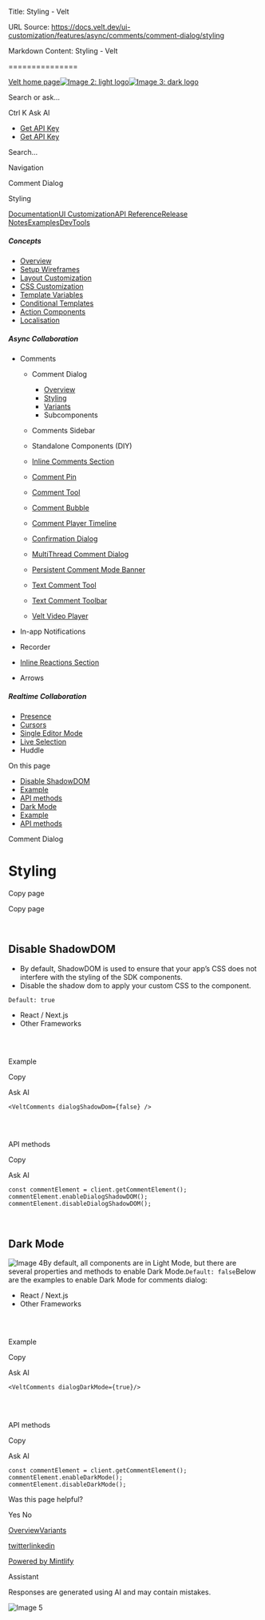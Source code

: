 Title: Styling - Velt

URL Source: https://docs.velt.dev/ui-customization/features/async/comments/comment-dialog/styling

Markdown Content:
Styling - Velt

===============

[Velt home page![Image 2: light logo](https://mintlify.s3.us-west-1.amazonaws.com/velt/velt-logo-big-light.png)![Image 3: dark logo](https://mintlify.s3.us-west-1.amazonaws.com/velt/velt-logo-big.png)](https://docs.velt.dev/)

Search or ask...

Ctrl K Ask AI

*   [Get API Key](https://console.velt.dev/)
*   [Get API Key](https://console.velt.dev/)

Search...

Navigation

Comment Dialog

Styling

[Documentation](https://docs.velt.dev/get-started/overview)[UI Customization](https://docs.velt.dev/ui-customization/overview)[API Reference](https://docs.velt.dev/api-reference/rest-apis/v2/organizations/add-organizations)[Release Notes](https://docs.velt.dev/release-notes/version-4/upgrade-guide)[Examples](https://velt.dev/examples)[DevTools](https://velt.dev/devtools)

##### Concepts

*   [Overview](https://docs.velt.dev/ui-customization/overview)
*   [Setup Wireframes](https://docs.velt.dev/ui-customization/setup)
*   [Layout Customization](https://docs.velt.dev/ui-customization/layout)
*   [CSS Customization](https://docs.velt.dev/ui-customization/styling)
*   [Template Variables](https://docs.velt.dev/ui-customization/template-variables)
*   [Conditional Templates](https://docs.velt.dev/ui-customization/conditional-templates)
*   [Action Components](https://docs.velt.dev/ui-customization/custom-action-component)
*   [Localisation](https://docs.velt.dev/ui-customization/localisation)

##### Async Collaboration

*   Comments
    *   Comment Dialog
        *   [Overview](https://docs.velt.dev/ui-customization/features/async/comments/comment-dialog/overview)
        *   [Styling](https://docs.velt.dev/ui-customization/features/async/comments/comment-dialog/styling)
        *   [Variants](https://docs.velt.dev/ui-customization/features/async/comments/comment-dialog/pre-defined-variants)
        *   Subcomponents

    *   Comments Sidebar
    *   Standalone Components (DIY)
    *   [Inline Comments Section](https://docs.velt.dev/ui-customization/features/async/comments/inline-comments-section)
    *   [Comment Pin](https://docs.velt.dev/ui-customization/features/async/comments/comment-pin)
    *   [Comment Tool](https://docs.velt.dev/ui-customization/features/async/comments/comment-tool)
    *   [Comment Bubble](https://docs.velt.dev/ui-customization/features/async/comments/comment-bubble)
    *   [Comment Player Timeline](https://docs.velt.dev/ui-customization/features/async/comments/comment-player-timeline)
    *   [Confirmation Dialog](https://docs.velt.dev/ui-customization/features/async/comments/confirm-dialog)
    *   [MultiThread Comment Dialog](https://docs.velt.dev/ui-customization/features/async/comments/multithread-comment-dialog)
    *   [Persistent Comment Mode Banner](https://docs.velt.dev/ui-customization/features/async/comments/persistent-comment-mode-banner)
    *   [Text Comment Tool](https://docs.velt.dev/ui-customization/features/async/comments/text-comment-tool)
    *   [Text Comment Toolbar](https://docs.velt.dev/ui-customization/features/async/comments/text-comment-toolbar)
    *   [Velt Video Player](https://docs.velt.dev/ui-customization/features/async/comments/comment-video-player)

*   In-app Notifications
*   Recorder
*   [Inline Reactions Section](https://docs.velt.dev/ui-customization/features/async/inline-reactions)
*   Arrows

##### Realtime Collaboration

*   [Presence](https://docs.velt.dev/ui-customization/features/realtime/presence)
*   [Cursors](https://docs.velt.dev/ui-customization/features/realtime/cursors)
*   [Single Editor Mode](https://docs.velt.dev/ui-customization/features/realtime/single-editor-mode)
*   [Live Selection](https://docs.velt.dev/ui-customization/features/realtime/live-selection)
*   Huddle

On this page

*   [Disable ShadowDOM](https://docs.velt.dev/ui-customization/features/async/comments/comment-dialog/styling#disable-shadowdom)
*   [Example](https://docs.velt.dev/ui-customization/features/async/comments/comment-dialog/styling#example)
*   [API methods](https://docs.velt.dev/ui-customization/features/async/comments/comment-dialog/styling#api-methods)
*   [Dark Mode](https://docs.velt.dev/ui-customization/features/async/comments/comment-dialog/styling#dark-mode)
*   [Example](https://docs.velt.dev/ui-customization/features/async/comments/comment-dialog/styling#example-3)
*   [API methods](https://docs.velt.dev/ui-customization/features/async/comments/comment-dialog/styling#api-methods-3)

Comment Dialog

Styling
=======

Copy page

Copy page

[​](https://docs.velt.dev/ui-customization/features/async/comments/comment-dialog/styling#disable-shadowdom)

Disable ShadowDOM
-------------------------------------------------------------------------------------------------------------------------------

*   By default, ShadowDOM is used to ensure that your app’s CSS does not interfere with the styling of the SDK components.
*   Disable the shadow dom to apply your custom CSS to the component.

`Default: true`

*    React / Next.js
*    Other Frameworks

### [​](https://docs.velt.dev/ui-customization/features/async/comments/comment-dialog/styling#example)

Example

Copy

Ask AI

```
<VeltComments dialogShadowDom={false} />
```

### [​](https://docs.velt.dev/ui-customization/features/async/comments/comment-dialog/styling#api-methods)

API methods

Copy

Ask AI

```
const commentElement = client.getCommentElement();
commentElement.enableDialogShadowDOM();
commentElement.disableDialogShadowDOM();
```

[​](https://docs.velt.dev/ui-customization/features/async/comments/comment-dialog/styling#dark-mode)

Dark Mode
---------------------------------------------------------------------------------------------------------------

![Image 4](https://mintlify.s3.us-west-1.amazonaws.com/velt/images/dark-light-mode.png)By default, all components are in Light Mode, but there are several properties and methods to enable Dark Mode.`Default: false`Below are the examples to enable Dark Mode for comments dialog:

*    React / Next.js
*    Other Frameworks

### [​](https://docs.velt.dev/ui-customization/features/async/comments/comment-dialog/styling#example-3)

Example

Copy

Ask AI

```
<VeltComments dialogDarkMode={true}/>
```

### [​](https://docs.velt.dev/ui-customization/features/async/comments/comment-dialog/styling#api-methods-3)

API methods

Copy

Ask AI

```
const commentElement = client.getCommentElement();
commentElement.enableDarkMode();
commentElement.disableDarkMode();
```

Was this page helpful?

Yes No

[Overview](https://docs.velt.dev/ui-customization/features/async/comments/comment-dialog/overview)[Variants](https://docs.velt.dev/ui-customization/features/async/comments/comment-dialog/pre-defined-variants)

[twitter](https://twitter.com/veltjs)[linkedin](https://www.linkedin.com/company/veltjs)

[Powered by Mintlify](https://mintlify.com/preview-request?utm_campaign=poweredBy&utm_medium=referral&utm_source=velt)

Assistant

Responses are generated using AI and may contain mistakes.

![Image 5](https://mintlify.s3.us-west-1.amazonaws.com/velt/images/dark-light-mode.png)
